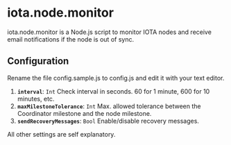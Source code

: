 # iota.node.monitor

iota.node.monitor is a Node.js script to monitor IOTA nodes and receive email notifications if the node is out of sync. 

## Configuration

Rename the file config.sample.js to config.js and edit it with your text editor. 


1. **`interval`**: `Int` Check interval in seconds. 60 for 1 minute, 600 for 10 minutes, etc.
2. **`maxMilestoneTolerance`**: `Int` Max. allowed tolerance between the Coordinator milestone and the node milestone.
3. **`sendRecoveryMessages`**: `Bool` Enable/disable recovery messages.

All other settings are self explanatory.
